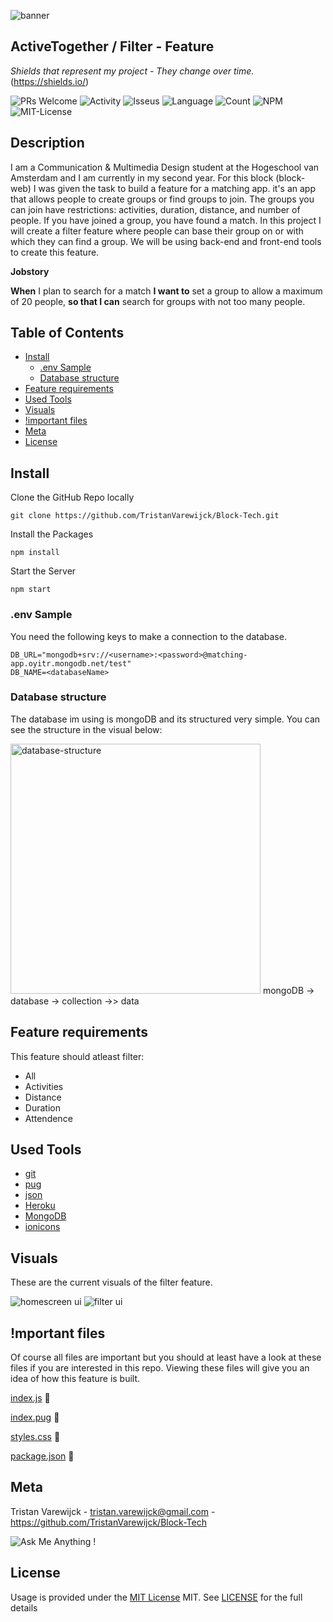 ![banner](https://github.com/TristanVarewijck/Block-Tech/blob/master/images/Banner%20GitHub%20READ.ME.png)

## ActiveTogether / Filter - Feature

_Shields that represent my project - They change over time._ (https://shields.io/)

![PRs Welcome](https://img.shields.io/badge/PRs-welcome-brightgreen.svg?style=flat-square) ![Activity](https://img.shields.io/github/last-commit/TristanVarewijck/Block-Tech) ![Isseus](https://img.shields.io/github/issues/TristanVarewijck/Block-Tech) ![Language](https://img.shields.io/github/languages/top/TristanVarewijck/Block-Tech) ![Count](https://img.shields.io/github/languages/count/TristanVarewijck/Block-Tech?color=#a55eea) ![NPM](https://img.shields.io/npm/v/npm) ![MIT-License](https://img.shields.io/apm/l/vim-mode)

## Description

I am a Communication & Multimedia Design student at the Hogeschool van Amsterdam and I am currently in my second year.
For this block (block-web) I was given the task to build a feature for a matching app. it's an app that allows people to create groups or find groups to join.
The groups you can join have restrictions: activities, duration, distance, and number of people. If you have joined a group, you have found a match. In this project I will create a filter feature where people can base their group on or with which they can find a group. We will be using back-end and front-end tools to create this feature.

**Jobstory**

**When** I plan to search for a match **I want to** set a group to allow a maximum of 20 people, **so that I can** search for groups with not too many people.

## Table of Contents

- [Install](#install)
  - [.env Sample](#env-sample)
  - [Database structure](#database-structure)
- [Feature requirements](#feature-requirements)
- [Used Tools](#used-tools)
- [Visuals](#visuals)
- [!important files](#mportant-files)
- [Meta](#meta)
- [License](#license)

## Install

Clone the GitHub Repo locally
```
git clone https://github.com/TristanVarewijck/Block-Tech.git
```
Install the Packages
```
npm install
```
Start the Server
```
npm start
```

### .env Sample
You need the following keys to make a connection to the database.

````
DB_URL="mongodb+srv://<username>:<password>@matching-app.oyitr.mongodb.net/test"
DB_NAME=<databaseName>
````
### Database structure 
The database im using is mongoDB and its structured very simple. You can see the structure in the visual below:

<img src="https://github.com/TristanVarewijck/Block-Tech/blob/master/images/Database-structure.png" alt="database-structure" width="400">
mongoDB -> database -> collection ->> data 

## Feature requirements

This feature should atleast filter:

- All
- Activities
- Distance
- Duration
- Attendence

## Used Tools

- [git](https://git-scm.com/)
- [pug](https://pugjs.org/api/getting-started.html)
- [json](https://www.json.org/json-en.html)
- [Heroku](https://www.heroku.com/)
- [MongoDB](https://www.mongodb.com/)
- [ionicons](https://ionicons.com/)

## Visuals

These are the current visuals of the filter feature.

![homescreen ui](https://github.com/TristanVarewijck/Block-Tech/blob/master/images/design-homepage.png)
![filter ui](https://github.com/TristanVarewijck/Block-Tech/blob/master/images/design-filter.png)

## !mportant files

Of course all files are important but you should at least have a look at these files if you are interested in this repo.
Viewing these files will give you an idea of how this feature is built.

[index.js](https://github.com/TristanVarewijck/Block-Tech/blob/master/index.js) :page_facing_up:

[index.pug](https://github.com/TristanVarewijck/Block-Tech/blob/master/views/index.pug) :page_facing_up:

[styles.css](https://github.com/TristanVarewijck/Block-Tech/blob/master/public/css/style.css) :page_facing_up:

[package.json](https://github.com/TristanVarewijck/Block-Tech/blob/master/package.json) :page_facing_up:

## Meta

Tristan Varewijck - tristan.varewijck@gmail.com - https://github.com/TristanVarewijck/Block-Tech

![Ask Me Anything !](https://img.shields.io/badge/Ask%20me-anything-1abc9c.svg)


## License

Usage is provided under the [MIT License](https://github.com/git/git-scm.com/blob/master/MIT-LICENSE.txt) MIT. See [LICENSE](https://github.com/TristanVarewijck/Block-Tech/blob/master/LICENSE) for the full details
